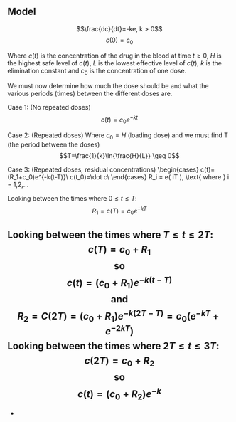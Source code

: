 ## Model
$$\frac{dc}{dt}=-ke, k > 0$$
$$c(0)=c_0$$

Where
$c(t)$ is the concentration of the drug in the blood at time $t \geq 0$,
$H$ is the highest safe level of $c(t)$,
$L$ is the lowest effective level of $c(t)$,
$k$ is the elimination constant
and $c_0$ is the concentration of one dose.

We must now determine how much the dose should be and what the various periods (times) between the different doses are.

Case 1: (No repeated doses)
$$c(t)=c_0e^{-kt}$$

Case 2: (Repeated doses)
Where $c_0 = H$ (loading dose) and we must find T (the period between the doses)
$$T=\frac{1}{k}\ln{\frac{H}{L}} \geq 0$$

Case 3: (Repeated doses, residual concentrations)
\begin{cases}
c(t)=(R_1+c_0)e^{-k(t-T)}\\
c(t_0)=\dot c\\
\end{cases}
R_i = e( iT ), \text{ where }  i = 1,2,...

Looking between the times where $0 \leq t \leq T$:
$$R_1=c(T) = c_0e^{-kT}$$

Looking between the times where $T \leq t \leq 2T$:
$$c(T) = c_0 + R_1$$
$$\text{so}$$
$$c(t) = (c_0 + R_1)e^{-k(t-T)}$$
$$\text{and}$$
$$R_2 = C(2T) = (c_0 + R_1)e^{-k(2T - T)}=c_0(e^{-kT}+e^{-2kT})$$
Looking between the times where $2T \leq t \leq 3T$:
$$c(2T) = c_0 + R_2$$
$$\text{so}$$
$$c(t) = (c_0 + R_2)e^{-k}$$
-
-